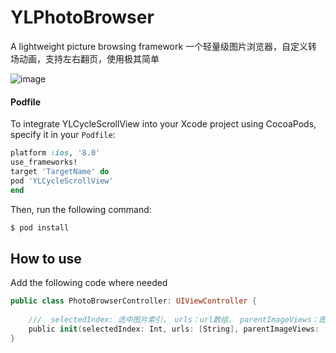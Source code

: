 # YLPhotoBrowser
A lightweight picture browsing framework
一个轻量级图片浏览器，自定义转场动画，支持左右翻页，使用极其简单

![image](https://github.com/Hearsayer/YLPhotoBrowser/blob/master/YLPhotoBrowser.gif)

#### Podfile

To integrate YLCycleScrollView into your Xcode project using CocoaPods, specify it in your `Podfile`:

```ruby
platform :ios, '8.0'
use_frameworks!
target 'TargetName' do
pod 'YLCycleScrollView'
end
```


Then, run the following command:

```bash
$ pod install
```
## How to use

Add the following code where needed

```swift
public class PhotoBrowserController: UIViewController {
    
    ///  selectedIndex: 选中图片索引， urls：url数组， parentImageViews：图片数组
    public init(selectedIndex: Int, urls: [String], parentImageViews: [UIImageView])
}
```

